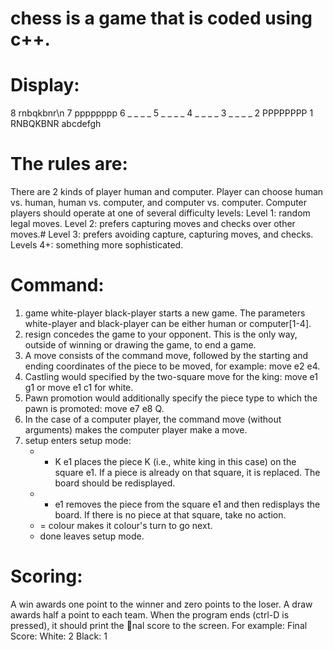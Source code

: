 # chess is a game that is coded using c++. 
# Display:
  8 rnbqkbnr\n
  7 pppppppp
  6 _ _ _ _
  5 _ _ _ _
  4 _ _ _ _
  3 _ _ _ _
  2 PPPPPPPP
  1 RNBQKBNR
  abcdefgh
# The rules are:
There are 2 kinds of player human and computer. Player can choose human vs. human, human vs. computer, and computer vs. computer.
Computer players should operate at one of several difficulty levels:
  Level 1: random legal moves.
  Level 2: prefers capturing moves and checks over other moves.#
  Level 3: prefers avoiding capture, capturing moves, and checks.
  Levels 4+: something more sophisticated.
# Command:
  1. game white-player black-player starts a new game. The parameters white-player and black-player can be either human or 
  computer[1-4].
  2. resign concedes the game to your opponent. This is the only way, outside of winning or drawing the game, to end a game.
  3. A move consists of the command move, followed by the starting and ending coordinates of the piece to be moved, for
     example: move e2 e4. 
  4. Castling would specified by the two-square move for the king: move e1 g1 or move e1 c1 for white.
  5. Pawn promotion would additionally specify the piece type to which the pawn is promoted: move e7 e8 Q.
  6. In the case of a computer player, the command move (without arguments) makes the computer player make a move.
  7. setup enters setup mode:
     - + K e1 places the piece K (i.e., white king in this case) on the square e1. If a piece is already on that square, it is 
     replaced. The board should be redisplayed.
     - - e1 removes the piece from the square e1 and then redisplays the board. If there is no piece at that square, take no 
     action.
     - = colour makes it colour's turn to go next.
     - done leaves setup mode.
# Scoring:
  A win awards one point to the winner and zero points to the loser. A draw awards half a point to each team. When the program 
  ends (ctrl-D is pressed), it should print the nal score to the screen. 
  For example:
  Final Score:
  White: 2
  Black: 1
